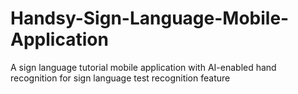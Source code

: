 # Handsy-Sign-Language-Mobile-Application
 A sign language tutorial mobile application with AI-enabled hand recognition for sign language test recognition feature
